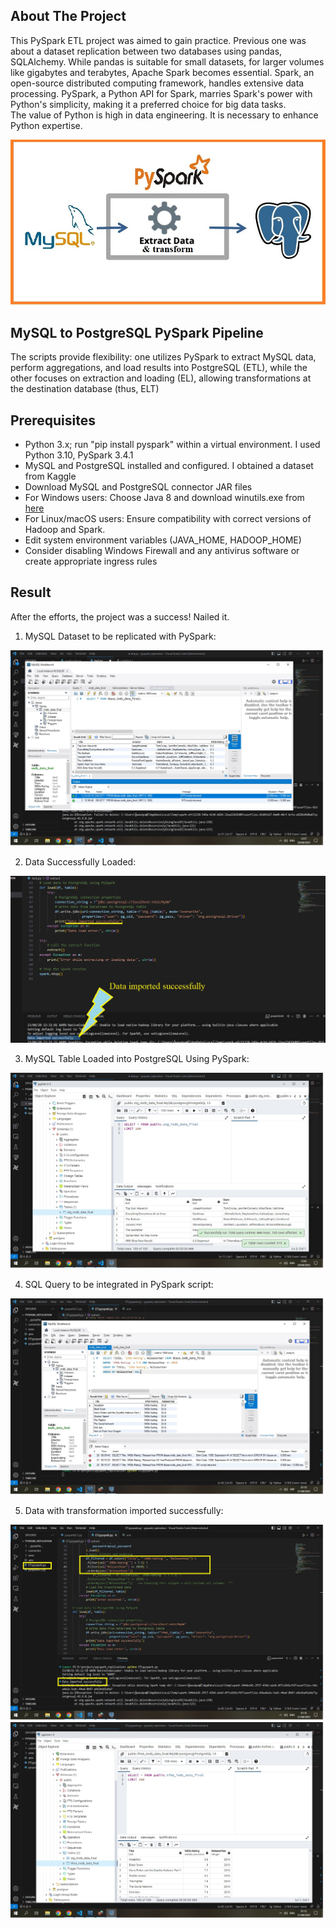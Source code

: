 ## About The Project

This PySpark ETL project was aimed to gain practice. Previous one was about a dataset replication between two databases using pandas, SQLAlchemy. While pandas is suitable for small datasets, for larger volumes like gigabytes and terabytes, Apache Spark becomes essential. Spark, an open-source distributed computing framework, handles extensive data processing.  PySpark, a Python API for Spark, marries Spark's power with Python's simplicity, making it a preferred choice for big data tasks.  
The value of Python is high in data engineering. It is necessary to enhance Python expertise.

<img src="img/pyspark%20proj.jpg" />

## MySQL to PostgreSQL PySpark Pipeline

The scripts provide flexibility: one utilizes PySpark to extract MySQL data, perform aggregations, and load results into PostgreSQL (ETL), while the other focuses on extraction and loading (EL), allowing transformations at the destination database (thus, ELT)

## Prerequisites

- Python 3.x; run "pip install pyspark" within a virtual environment.
I used Python 3.10, PySpark 3.4.1
- MySQL and PostgreSQL installed and configured. I obtained a dataset from Kaggle
- Download MySQL and PostgreSQL connector JAR files
- For Windows users: Choose Java 8 and download winutils.exe from [here](https://github.com/steveloughran/winutils/tree/master/hadoop-3.0.0/bin)
- For Linux/macOS users: Ensure compatibility with correct versions of Hadoop and Spark.
- Edit system environment variables (JAVA_HOME, HADOOP_HOME)
- Consider disabling Windows Firewall and any antivirus software or create appropriate ingress rules

## Result

After the efforts, the project was a success! Nailed it.

1. MySQL Dataset to be replicated with PySpark:   
<img src="img/MySQL%20imdb%20dataset.jpg" />

2. Data Successfully Loaded:
<img src="img/data%20imported.jpg" />

3. MySQL Table Loaded into PostgreSQL Using PySpark:
<img src="img/MySQL%20table%20PySpark%20loaded%20to%20Postgre.jpg" />

4. SQL Query to be integrated in PySpark script:
<img src="img/MySQL%20query%20for%20PySpark.jpg" />

5. Data with transformation imported successfully:
<img src="img/Pyspark%20trsfmd%20MySQL%20to%20Postgre.jpg" />
<img src="img/MySQL%20table%20PySpark%20tfmd_%20to%20Postgre.jpg" />